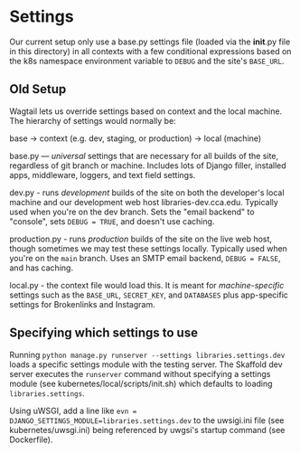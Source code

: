 # Settings

Our current setup only use a base.py settings file (loaded via the __init__.py file in this directory) in all contexts with a few conditional expressions based on the k8s namespace environment variable to `DEBUG` and the site's `BASE_URL`.

## Old Setup

Wagtail lets us override settings based on context and the local machine. The hierarchy of settings would normally be:

base -> context (e.g. dev, staging, or production) -> local (machine)

base.py — _universal_ settings that are necessary for all builds of the site, regardless of git branch or machine. Includes lots of Django filler, installed apps, middleware, loggers, and text field settings.

dev.py - runs _development_ builds of the site on both the developer's local machine and our development web host libraries-dev.cca.edu. Typically used when you're on the dev branch. Sets the "email backend" to "console", sets `DEBUG = TRUE`, and doesn't use caching.

production.py - runs _production_ builds of the site on the live web host, though sometimes we may test these settings locally. Typically used when you're on the `main` branch. Uses an SMTP email backend, `DEBUG = FALSE`, and has caching.

local.py - the context file would load this. It is meant for _machine-specific_ settings such as the `BASE_URL`, `SECRET_KEY`, and `DATABASES` plus app-specific settings for Brokenlinks and Instagram.

## Specifying which settings to use

Running `python manage.py runserver --settings libraries.settings.dev` loads a specific settings module with the testing server. The Skaffold dev server executes the `runserver` command without specifying a settings module (see kubernetes/local/scripts/init.sh) which defaults to loading `libraries.settings`.

Using uWSGI, add a line like `evn = DJANGO_SETTINGS_MODULE=libraries.settings.dev` to the uwsigi.ini file (see kubernetes/uwsgi.ini) being referenced by uwgsi's startup command (see Dockerfile).

